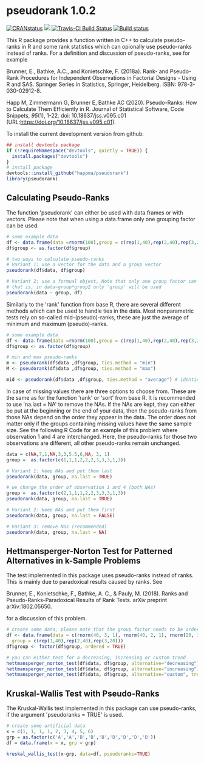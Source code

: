 # pseudorank 1.0.2

[![CRANstatus](https://www.r-pkg.org/badges/version/pseudorank)](https://cran.r-project.org/package=pseudorank/)
[![](https://cranlogs.r-pkg.org/badges/pseudorank)](https://cran.r-project.org/package=pseudorank/)
[![Travis-CI Build Status](https://travis-ci.org/happma/pseudorank.svg?branch=master)](https://travis-ci.org/happma/pseudorank/)
[![Build status](https://ci.appveyor.com/api/projects/status/queq8aa7cpct3j16?svg=true)](https://ci.appveyor.com/project/happma/pseudorank/)

This R package provides a function written in C++ to calculate pseudo-ranks in R and some rank statistics which can opionally use pseudo-ranks instead of ranks.
For a definition and discussion of pseudo-ranks, see for example 

Brunner, E., Bathke, A.C., and Konietschke, F. (2018a). Rank- and Pseudo-Rank Procedures for Independent Observations in Factorial Designs - Using R and SAS. Springer Series in Statistics, Springer, Heidelberg. ISBN: 978-3-030-02912-8.

Happ M, Zimmermann G, Brunner E, Bathke AC (2020). Pseudo-Ranks: How to Calculate Them Efficiently in R. Journal of Statistical Software, Code Snippets, *95*(1), 1-22. doi: 10.18637/jss.v095.c01 (URL:https://doi.org/10.18637/jss.v095.c01).


To install the current development version from github:

``` r
## install devtools package
if (!requireNamespace("devtools", quietly = TRUE)) {
  install.packages("devtools")
}
# install package
devtools::install_github("happma/pseudorank")
library(pseudorank)
```

## Calculating Pseudo-Ranks

The function 'pseudorank' can either be used with data.frames or with vectors. Please note that when using a data.frame only one grouping factor can be used.

``` r
# some example data
df <- data.frame(data =rnorm(100),group = c(rep(1,40),rep(2,40),rep(3,20)))
df$group <- as.factor(df$group)

# two ways to calculate pseudo-ranks
# Variant 1: use a vector for the data and a group vector
pseudorank(df$data, df$group)

# Variant 2: use a formual object, Note that only one group factor can be used
# that is, in data~group*group2 only 'group' will be used
pseudorank(data ~ group, df)
```
Similarly to the 'rank' function from base R, there are several different methods which can be used to handle ties in the data. Most nonparametric tests rely on so-called mid-(pseudo)-ranks, these are just the average of minimum and maximum (pseudo)-ranks.

``` r
# some example data
df <- data.frame(data =rnorm(100),group = c(rep(1,40),rep(2,40),rep(3,20)))
df$group <- as.factor(df$group)

# min and max pseudo-ranks
m <- pseudorank(df$data ,df$group, ties.method = "min")
M <- pseudorank(df$data ,df$group, ties.method = "max")

mid <- pseudorank(df$data ,df$group, ties.method = "average") # identical to (m+M)/2

```

In case of missing values there are three options to choose from. These are the
same as for the function 'rank' or 'sort' from base R. It is recommended to use
'na.last = NA' to remove the NAs. If the NAs are kept, they can either be put at the beginning
or the end of your data, then the pseudo-ranks from those NAs depend on the order they appear in the data.
The order does not matter only if the groups containing missing values have the same sample size.
See the following R Code for an example of this problem where observation 1 and 4 are interchanged.
Here, the pseudo-ranks for those two observations are different, all other pseudo-ranks remain
unchanged.

``` r
data = c(NA,7,1,NA,3,3,5.5,6,NA, 3, 1)
group =  as.factor(c(1,1,1,2,2,2,3,3,3,1,3))

# Variant 1: keep NAs and put them last
pseudorank(data, group, na.last = TRUE)

# we change the order of observation 1 and 4 (both NAs)
group =  as.factor(c(2,1,1,1,2,2,3,3,3,1,3))
pseudorank(data, group, na.last = TRUE)

# Variant 2: keep NAs and put them first
pseudorank(data, group, na.last = FALSE)

# Variant 3: remove Nas (recommended)
pseudorank(data, group, na.last = NA)

```

## Hettmansperger-Norton Test for Patterned Alternatives in k-Sample Problems

The test implemented in this package uses pseudo-ranks instead of ranks. This is mainly due to paradoxical results caused by ranks. See 

Brunner, E., Konietschke, F., Bathke, A. C., & Pauly, M. (2018). Ranks and Pseudo-Ranks-Paradoxical Results of Rank Tests. arXiv preprint arXiv:1802.05650.

for a discussion of this problem.

``` r
# create some data, please note that the group factor needs to be ordered
df <- data.frame(data = c(rnorm(40, 3, 1), rnorm(40, 2, 1), rnorm(20, 1, 1)),
  group = c(rep(1,40),rep(2,40),rep(3,20)))
df$group <- factor(df$group, ordered = TRUE)

# you can either test for a decreasing, increasing or custom trend
hettmansperger_norton_test(df$data, df$group, alternative="decreasing")
hettmansperger_norton_test(df$data, df$group, alternative="increasing")
hettmansperger_norton_test(df$data, df$group, alternative="custom", trend = c(1, 3, 2))

```

## Kruskal-Wallis Test with Pseudo-Ranks

The Kruskal-Wallis test implemented in this package can use pseudo-ranks, if the argument 'pseudoranks = TRUE' is used.

``` r
# create some artificial data
x = c(1, 1, 1, 1, 2, 3, 4, 5, 6)
grp = as.factor(c('A','A','B','B','B','D','D','D','D'))
df = data.frame(x = x, grp = grp)

kruskal_wallis_test(x~grp, data=df, pseudoranks=TRUE)
```

